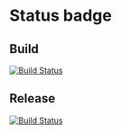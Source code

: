 # Status badge

## Build
[![Build Status](https://dev.azure.com/bstehmans2711/Schulung/_apis/build/status/Build?repoName=Schulung&branchName=main)](https://dev.azure.com/bstehmans2711/Schulung/_build/latest?definitionId=1&repoName=Schulung&branchName=main)

## Release
[![Build Status](https://dev.azure.com/bstehmans2711/Schulung/_apis/build/status/Release?branchName=main)](https://dev.azure.com/bstehmans2711/Schulung/_build/latest?definitionId=2&branchName=main)
